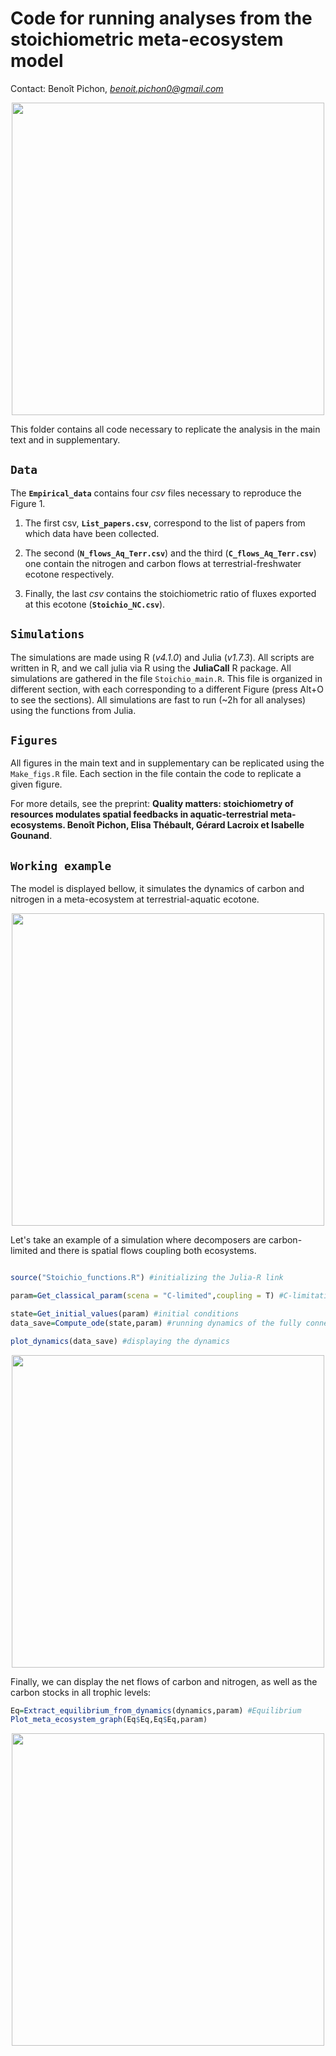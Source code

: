 # Code for running analyses from the stoichiometric meta-ecosystem model

Contact: Benoît Pichon, *benoit.pichon0@gmail.com*



<p align="center">
    <img src="https://github.com/bpichon0/Meta_eco_stoichio/Example/blob/master/Example/Aquatic_terrestrial_ecotone.jpg" width="500">
</p>


This folder contains all code necessary to replicate the analysis in the main text and in supplementary. 

## `Data`

The **`Empirical_data`** contains four *csv* files necessary to reproduce the Figure 1. 

1. The first csv, **`List_papers.csv`**, correspond to the list of papers from which data have been collected. 
   
2. The second (**`N_flows_Aq_Terr.csv`**) and the third (**`C_flows_Aq_Terr.csv`**) one contain the nitrogen and carbon flows at terrestrial-freshwater ecotone respectively. 
   
3. Finally, the last *csv* contains the stoichiometric ratio of fluxes exported at this ecotone (**`Stoichio_NC.csv`**).


## `Simulations`

The simulations are made using R (*v4.1.0*) and Julia (*v1.7.3*). All scripts are written in R, and we call julia via R using the **JuliaCall** R package.
All simulations are gathered in the file `Stoichio_main.R`.
This file is organized in different section, with each corresponding to a different Figure (press Alt+O to see the sections).
All simulations are fast to run (~2h for all analyses) using the functions from Julia. 


## `Figures`

All figures in the main text and in supplementary can be replicated using the `Make_figs.R` file. Each section in the file contain the code to replicate a given figure.

For more details, see the preprint: **Quality matters: stoichiometry of resources modulates spatial feedbacks in aquatic-terrestrial meta-ecosystems. Benoît Pichon, Elisa Thébault, Gérard Lacroix et Isabelle Gounand**.



## `Working example`

The model is displayed bellow, it simulates the dynamics of carbon and nitrogen in a meta-ecosystem at terrestrial-aquatic ecotone.



<p align="center">
    <img src="https://github.com/bpichon0/Meta_eco_stoichio/Example/blob/master/Example/Model.jpg" width="500">
</p>

Let's take an example of a simulation where decomposers are carbon-limited and there is spatial flows coupling both ecosystems.

```R

source("Stoichio_functions.R") #initializing the Julia-R link

param=Get_classical_param(scena = "C-limited",coupling = T) #C-limitation and with spatial coupling

state=Get_initial_values(param) #initial conditions
data_save=Compute_ode(state,param) #running dynamics of the fully connected ecosystems

plot_dynamics(data_save) #displaying the dynamics
```

<p align="center">
    <img src="https://github.com/bpichon0/Meta_eco_stoichio/Example/blob/master/Example/Dynamics.svg" width="500">
</p>


Finally, we can display the net flows of carbon and nitrogen, as well as the carbon stocks in all trophic levels:

```R
Eq=Extract_equilibrium_from_dynamics(dynamics,param) #Equilibrium
Plot_meta_ecosystem_graph(Eq$Eq,Eq$Eq,param)
```

<p align="center">
    <img src="https://github.com/bpichon0/Meta_eco_stoichio/Example/blob/master/Example/Stocks.svg" width="500">
</p>
